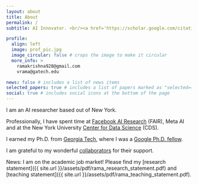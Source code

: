 ```yaml
---
layout: about
title: About
permalink: /
subtitle: AI Innovator. <br/><a href='https://scholar.google.com/citations?user=v1CRzeAAAAAJ&hl=en'>Google Scholar.</a>

profile:
  align: left
  image: prof_pic.jpg
  image_circular: false # crops the image to make it circular
  more_info: >
    ramakrishna928@gmail.com
    vrama@gatech.edu

news: false # includes a list of news items
selected_papers: true # includes a list of papers marked as "selected={true}"
social: true # includes social icons at the bottom of the page
---
```

I am an AI researcher based out of New York.

Professionally, I have spent time at [Facebook AI Research](https://ai.meta.com/research/) (FAIR), Meta AI and at the New York University [Center for Data Science](https://cds.nyu.edu/) (CDS).

I earned my Ph.D. from [Georgia Tech](https://www.ic.gatech.edu/), where I was a [Google Ph.D. fellow](https://research.google/blog/announcing-the-2018-google-phd-fellows-for-north-america-europe-and-the-middle-east/).

I am grateful to my wonderful [collaborators](/people/) for their support.

News: I am on the academic job market! Please find my [research statement]({{  site.url }}/assets/pdf/rama_research_statement.pdf) and [teaching statement]({{  site.url }}/assets/pdf/rama_teaching_statement.pdf).
